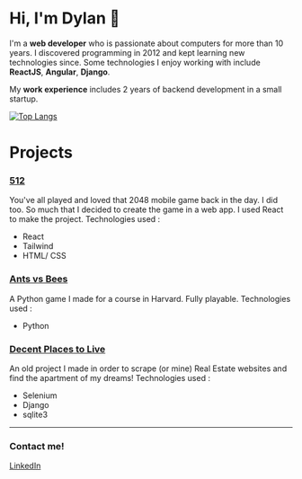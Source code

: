 # Hi, I'm Dylan 👋

I'm a **web developer** who is passionate about computers for more than 10 years. I discovered programming in 2012 and kept learning new technologies since. Some technologies I enjoy working with include **ReactJS**, **Angular**, **Django**.

My **work experience** includes 2 years of backend development in a small startup.

[![Top Langs](https://github-readme-stats.vercel.app/api/top-langs/?username=dyluan)](https://github.com/dyluan/github-readme-stats)

# Projects

### [512](https://github.com/Dyluan/512-React)
You've all played and loved that 2048 mobile game back in the day. I did too. So much that I decided to create the game in a web app. I used React to make the project.
Technologies used :
- React
- Tailwind
- HTML/ CSS

### [Ants vs Bees](https://github.com/Dyluan/AntsVsBees)
A Python game I made for a course in Harvard. Fully playable.
Technologies used :
- Python

### [Decent Places to Live](https://github.com/Dyluan/DPTL/tree/master)
An old project I made in order to scrape (or mine) Real Estate websites and find the apartment of my dreams! 
Technologies used : 
- Selenium
- Django
- sqlite3

---

### Contact me! 
[LinkedIn](https://www.linkedin.com/in/dylan-jonckheere/)
